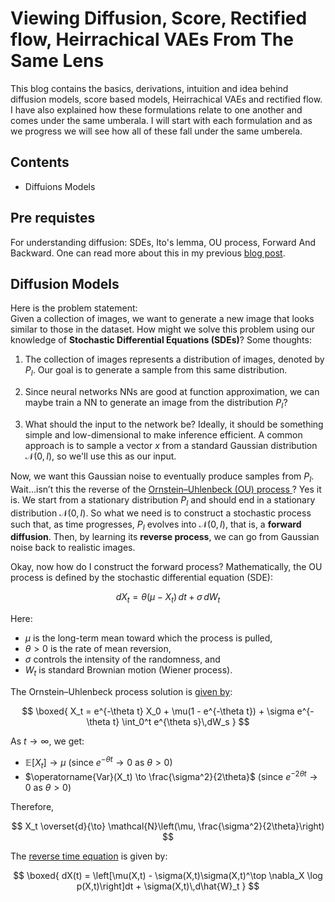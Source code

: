 # Viewing Diffusion, Score, Rectified flow, Heirrachical VAEs From The Same Lens

This blog contains the basics, derivations, intuition and idea behind diffusion models, score based models, Heirrachical VAEs and rectified flow. I have also explained how these formulations relate to one another and comes under the same umberala. I will start with each formulation and as we progress we will see how all of these fall under the same umberela. 

## Contents
- Diffuions Models

## Pre requistes   
For understanding diffusion: SDEs, Ito's lemma, OU process, Forward And Backward. One can read more about this in my previous [blog post](https://yogheswaran-a.github.io/blogs/01_weiner_process.html).       

## Diffusion Models

Here is the problem statement:  
Given a collection of images, we want to generate a new image that looks similar to those in the dataset. How might we solve this problem using our knowledge of **Stochastic Differential Equations (SDEs)**? Some thoughts:

1. The collection of images represents a distribution of images, denoted by $P_I$. Our goal is to generate a sample from this same distribution.

2. Since neural networks NNs are good at function approximation, we can maybe train a NN to generate an image from the distribution $P_I$?

3. What should the input to the network be? Ideally, it should be something simple and low-dimensional to make inference efficient. A common approach is to sample a vector $x$ from a standard Gaussian distribution $\mathcal{N}(0, I)$, so we'll use this as our input.

Now, we want this Gaussian noise to eventually produce samples from $P_I$. Wait...isn’t this the reverse of the [Ornstein–Uhlenbeck (OU) process ](https://yogheswaran-a.github.io/blogs/01_weiner_process.html#ornstein-uhlenbeck-process)? Yes it is. We start from a stationary distribution $P_I$ and should end in a stationary distribution $\mathcal{N}(0, I)$.
So what we need is to construct a stochastic process such that, as time progresses, $P_I$ evolves into $\mathcal{N}(0, I)$, that is, a **forward diffusion**. Then, by learning its **reverse process**, we can go from Gaussian noise back to realistic images.

Okay, now how do I construct the forward process? Mathematically, the OU process is defined by the stochastic differential equation (SDE):

$$
dX_t = \theta(\mu - X_t)\,dt + \sigma\,dW_t
$$

Here:

* $\mu$ is the long-term mean toward which the process is pulled,
* $\theta > 0$ is the rate of mean reversion,
* $\sigma$ controls the intensity of the randomness, and
* $W_t$ is standard Brownian motion (Wiener process).

The Ornstein–Uhlenbeck process solution is [given by](https://yogheswaran-a.github.io/blogs/01_weiner_process.html#ornstein-uhlenbeck-process):

$$
\boxed{
X_t = e^{-\theta t} X_0 + \mu(1 - e^{-\theta t}) + \sigma e^{-\theta t} \int_0^t e^{\theta s}\,dW_s
}
$$

As $t \to \infty$, we get:
* $\mathbb{E}[X_t] \to \mu$ (since $e^{-\theta t} \to 0$ as $\theta > 0$)
* $\operatorname{Var}(X_t) \to \frac{\sigma^2}{2\theta}$ (since $e^{-2\theta t} \to 0$ as $\theta > 0$)

Therefore,

$$
X_t \overset{d}{\to} \mathcal{N}\left(\mu, \frac{\sigma^2}{2\theta}\right)
$$

The [reverse time equation](https://yogheswaran-a.github.io/blogs/01_weiner_process.html#reverse-time-equation) is given by:   

$$
\boxed{
dX(t) = \left[\mu(X,t) - \sigma(X,t)\sigma(X,t)^\top \nabla_X \log p(X,t)\right]dt + \sigma(X,t)\,d\hat{W}_t
}
$$

